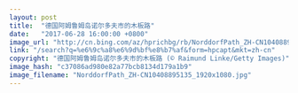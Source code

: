 ```yaml
---
layout: post
title:  "德国阿姆鲁姆岛诺尔多夫市的木板路"
date:   "2017-06-28 16:00:00 +0800"
image_url: "http://cn.bing.com/az/hprichbg/rb/NorddorfPath_ZH-CN10408895135_1920x1080.jpg"
link: "/search?q=%e6%9c%a8%e6%9d%bf%e8%b7%af&form=hpcapt&mkt=zh-cn"
copyright: "德国阿姆鲁姆岛诺尔多夫市的木板路 (© Raimund Linke/Getty Images)"
image_hash: "c37086ad980e82a77bcb8134d179a1b9"
image_filename: "NorddorfPath_ZH-CN10408895135_1920x1080.jpg"
---
```

